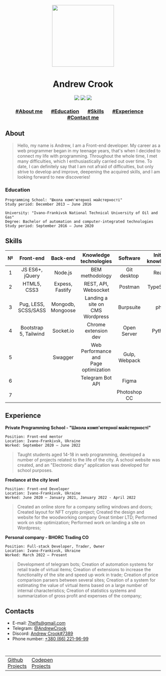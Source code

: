 <p align="center">
  <a href="https://github.com/bhorc/bhorc/blob/main/README.md"><img width="200" src="https://assets.codepen.io/71580/internal/avatars/users/default.png?fit=crop&format=auto&height=512&version=1610107482&width=512"></a>
</p>
<h1 align="center">Andrew Crook</h1>
<p align="center">
  <a href="https://github.com/bhorc"><img src="https://img.shields.io/badge/github-@bhorc-blueviolet?logo=github&style=for-the-badge"></a>
  <a href="https://codepen.io/Crook"><img src="https://img.shields.io/badge/codepen-@Crook-orange?logo=codepen&style=for-the-badge"></a>
  <a href="https://t.me/AndrewCrook"><img src="https://img.shields.io/badge/telegram-@AndrewCrook-blue?logo=Telegram&style=for-the-badge"></a>
</p>
<h3 align="center">
  <a href="#about">#About me</a>
       
  <a href="#education">#Education</a>
       
  <a href="#skills">#Skills</a>
       
  <a href="#experience">#Experience</a>
       
  <a href="#contacts">#Contact me</a>
</p>

## About
> Hello, my name is Andrew, I am a Front-end developer. My career as a web programmer began in my teenage years, that's when I decided to connect my life with programming. Throughout the whole time, I met many difficulties, which I enthusiastically carried out over time. To date, I can definitely say that I am not afraid of difficulties, but only strive to develop and improve, deepening the acquired skills, and I am looking forward to new discoveries!


### Education
```
Programming School: "Школа комп'ютерної майстерності"
Study period: December 2013 – June 2016
```
```
University: "Ivano-Frankivsk National Technical University of Oil and Gas"
Degree: Bachelor of automation and computer-integrated technologies
Study period: September 2016 – June 2020
```


## Skills
| № |       Front-end      |     Back-end      |           Knowledge technologies          |    Software   | Initial knowledge |
|:-:|:--------------------:|:-----------------:|:-----------------------------------------:|:-------------:|:-----------------:|
| 1 |    JS ES6+, jQuery   |     Node.js       |              BEM methodology              |  Git desktop  |       React       |
| 2 |      HTML5, CSS3     | Expess, Fastify   |            REST, API, Websocket           |    Postman    |     TypeScript    |
| 3 | Pug, LESS, SCSS/SASS | Mongodb, Mongoose |     Landing a site on<br>CMS Wordpress    |   Burpsuite   |        php        |
| 4 | Bootstrap 5, Tailwind|     Socket.io     |            Chrome extension dev           |  Open Server  |      Python       |
| 5 |                      |     Swagger       | Web Performance and <br>Page optimization | Gulp, Webpack |                   |
| 6 |                      |                   |              Telegram Bot API             |     Figma     |                   |
| 7 |                      |                   |                                           |  Photoshop CC |                   |

## Experience
**Private Programming School - "Школа комп'ютерної майстерності"**
```
Position: Front-end mentor
Location: Ivano-Frankivsk, Ukraine
Worked: September 2020 – June 2022
```
> Taught students aged 14-18 in web programming, developed a number of projects related to the life of the city. A school website was created, and an "Electronic diary" application was developed for school purposes.

**Freelance at the city level**
```
Position: Front-end Developer
Location: Ivano-Frankivsk, Ukraine
Worked: June 2020 – January 2021, January 2022 - April 2022
```
> Created an online store for a company selling windows and doors; Created layout for NFT crypto project; Created the design and website for the woodworking company Great timber LTD; Performed work on site optimization; Performed work on landing a site on Wordpress;

**Personal company - BHORC Trading CO**
```
Position: Full-stack Developer, Trader, Owner
Location: Ivano-Frankivsk, Ukraine
Worked: March 2022 – Present
```
> Development of telegram bots; Creation of automation systems for retail trade of virtual items; Creation of extensions to increase the functionality of the site and speed up work in trade; Creation of price comparison parsers between several sites; Creation of a system for estimating the value of virtual items based on a large number of internal characteristics; Creation of statistics systems and summarization of gross profit and expenses of the company;

## Contacts
<ul>
  <li>E-mail: <a href="mailto:7helfs@gmail.com">7helfs@gmail.com</a></li>
  <li>Telegram: <a href="https://t.me/AndrewCrook">@AndrewCrook</a></li>
  <li>Discord: <a href="https://discordapp.com/users/406898417856544769">Andrew Crook#7389</a></li>
  <li>Phone number: <ins>+380 (66) 221-96-99</ins></li>
</ul>
 
<table>
  <tr>
    <td><a href="https://github.com/bhorc?tab=repositories">Github Projects</a></td>
    <td><a href="https://codepen.io/Crook/pens/showcase">Codepen Projects</a></td>
    <td>                                                                                                                                               </td>
    <td><a href="#andrew-crook"><img width="40" src="https://user-images.githubusercontent.com/57762921/180845542-a023cd96-f813-43f9-b3aa-fb29ec920a2d.png"></a></td>
  </tr> 
</table>

